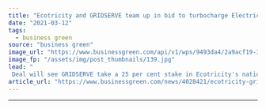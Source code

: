 ```yaml
---
title: "Ecotricity and GRIDSERVE team up in bid to turbocharge Electric Highway"
date: "2021-03-12"
tags: 
  - business green
source: "business green"
image_url: "https://www.businessgreen.com/api/v1/wps/9493da4/2a9acf19-3021-4d97-99e6-46bcc55e9d4a/4/Braintree-1-high-res-185x114.jpg"
image_fp: "/assets/img/post_thumbnails/139.jpg"
lead: "
 Deal will see GRIDSERVE take a 25 per cent stake in Ecotricity's national charging network ..."
article_url: "https://www.businessgreen.com/news/4028421/ecotricity-gridserve-team-bid-turbocharge-electric-highway"
---
```


---
